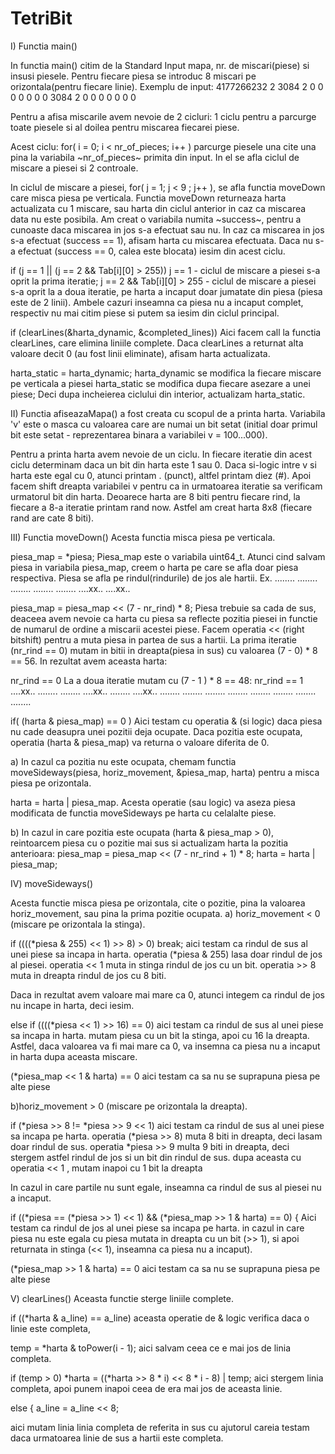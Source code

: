 # TetriBit

I) Functia main()

In functia main() citim de la Standard Input mapa, nr. de miscari(piese)
si insusi piesele. Pentru fiecare piesa se introduc 8 miscari pe 
orizontala(pentru fiecare linie). Exemplu de input:
4177266232
2
3084 2 0 0 0 0 0 0 0
3084 2 0 0 0 0 0 0 0

Pentru a afisa miscarile avem nevoie de 2 cicluri: 1 ciclu pentru a parcurge toate
piesele si al doilea pentru miscarea fiecarei piese.

Acest ciclu: for( i = 0; i < nr_of_pieces; i++ ) parcurge piesele una cite una pina
la variabila ~nr_of_pieces~ primita din input. In el se afla ciclul de miscare a
piesei si 2 controale. 

In ciclul de miscare a piesei, for( j = 1; j < 9 ; j++ ), se afla functia moveDown
care misca piesa pe verticala. Functia moveDown returneaza harta actualizata cu 1
miscare, sau harta din ciclul anterior in caz ca miscarea data nu este posibila.
Am creat o variabila numita ~success~, pentru a cunoaste daca miscarea in jos s-a
efectuat sau nu. In caz ca miscarea in jos s-a efectuat (success == 1), afisam harta
cu miscarea efectuata. Daca nu s-a efectuat (success == 0, calea este blocata)
iesim din acest ciclu.

if (j == 1 || (j == 2 && Tab[i][0] > 255))
   j == 1 - ciclul de miscare a piesei s-a oprit la prima iteratie;
   j == 2 && Tab[i][0] > 255 - ciclul de miscare a piesei s-a oprit la a doua iteratie,
   pe harta a incaput doar jumatate din piesa (piesa este de 2 linii).
   Ambele cazuri inseamna ca piesa nu a incaput complet, respectiv nu mai citim
   piese si putem sa iesim din ciclul principal.

if (clearLines(&harta_dynamic, &completed_lines))
   Aici facem call la functia clearLines, care elimina liniile complete. Daca clearLines
   a returnat alta valoare decit 0 (au fost linii eliminate), afisam harta actualizata.

harta_static = harta_dynamic;
      harta_dynamic se modifica la fiecare miscare pe verticala a piesei
      harta_static se modifica dupa fiecare asezare a unei piese;
Deci dupa incheierea ciclului din interior, actualizam harta_static.

II) Functia afiseazaMapa() a fost creata cu scopul de a printa harta.
Variabila 'v' este o masca cu valoarea care are numai un bit setat 
(initial doar primul bit este setat - reprezentarea binara a variabilei v = 100...000).

Pentru a printa harta avem nevoie de un ciclu.
In fiecare iteratie din acest ciclu determinam daca un bit din harta este 1 sau 0.
Daca si-logic intre v si harta este egal cu 0, atunci printam . (punct), altfel printam diez (#).
Apoi facem shift dreapta variabilei v pentru ca in urmatoarea iteratie sa verificam urmatorul bit din harta.
Deoarece harta are 8 biti pentru fiecare rind, la fiecare a 8-a iteratie printam rand now.
Astfel am creat harta 8x8 (fiecare rand are cate 8 biti).

III) Functia moveDown()
Acesta functia misca piesa pe verticala.

piesa_map = \*piesa; 
Piesa_map este o variabila uint64_t. Atunci cind salvam piesa in variabila piesa_map,
creem o harta pe care se afla doar piesa respectiva. Piesa se afla pe rindul(rindurile)
de jos ale hartii.
Ex.
........
........
........
........
........
....xx..
....xx..

piesa_map = piesa_map << (7 - nr_rind) * 8;
Piesa trebuie sa cada de sus, deaceea avem nevoie ca harta cu piesa sa reflecte pozitia
piesei in functie de numarul de ordine a miscarii acestei piese. Facem operatia << (right
bitshift) pentru a muta piesa in partea de sus a hartii. La prima iteratie (nr_rind == 0)
mutam in bitii in dreapta(piesa in sus) cu valoarea (7 - 0) * 8 == 56.
In rezultat avem aceasta harta:
 
nr_rind == 0    La a doua iteratie mutam cu (7 - 1 ) * 8 == 48:  nr_rind == 1
  ....xx..                                                        ........
  ........                                                        ....xx..
  ........                                                        ....xx..
  ........                                                        ........
  ........                                                        ........
  ........                                                        ........
  ........                                                        ........

if( (harta & piesa_map) == 0 ) 
Aici testam cu operatia & (si logic) daca piesa nu cade deasupra unei pozitii deja ocupate.
Daca pozitia este ocupata, operatia (harta & piesa_map) va returna o valoare diferita de 0.
 
a) In cazul ca pozitia nu este ocupata, chemam functia
moveSideways(piesa, horiz_movement, &piesa_map, harta) pentru a misca piesa pe orizontala.

harta = harta | piesa_map.
Acesta operatie (sau logic) va aseza piesa modificata de functia moveSideways pe harta cu
celalalte piese.

b) In cazul in care pozitia este ocupata (harta & piesa_map > 0), reintoarcem piesa
cu o pozitie mai sus si actualizam harta la pozitia anterioara:
piesa_map = piesa_map << (7 - nr_rind + 1) * 8;
harta = harta | piesa_map;


IV) moveSideways()

Acesta functie misca piesa pe orizontala, cite o pozitie, pina la valoarea horiz_movement,
sau pina la prima pozitie ocupata.
a) horiz_movement < 0 (miscare pe orizontala la stinga).

if ((((*piesa & 255) << 1) >> 8) > 0)
                break;
aici testam ca rindul de sus al unei piese sa incapa in harta.
operatia (*piesa & 255) lasa doar rindul de jos al piesei.
operatia << 1 muta in stinga rindul de jos cu un bit.
operatia >> 8 muta in dreapta rindul de jos cu 8 biti.

Daca in rezultat avem valoare mai mare ca 0, atunci integem ca rindul de jos nu incape 
in harta, deci iesim.

else if ((((*piesa << 1) >> 16) == 0)
aici testam ca rindul de sus al unei piese sa incapa in harta.
mutam piesa cu un bit la stinga, apoi cu 16 la dreapta. Astfel, daca valoarea va fi mai
mare ca 0, va insemna ca piesa nu a incaput in harta dupa aceasta miscare.

(*piesa_map << 1 & harta) == 0    aici testam ca sa nu se suprapuna piesa pe alte piese


b)horiz_movement > 0 (miscare pe orizontala la dreapta).

if (*piesa >> 8 != *piesa >> 9 << 1)
aici testam ca rindul de sus al unei piese sa incapa pe harta.
operatia (*piesa >> 8) muta 8 biti in dreapta, deci lasam doar rindul de sus.
operatia *piesa >> 9 multa 9 biti in dreapta, deci stergem astfel rindul de jos si un
bit din rindul de sus. dupa aceasta cu operatia << 1 , mutam inapoi cu 1 bit la dreapta

In cazul in care partile nu sunt egale, inseamna ca rindul de sus al piesei nu a incaput.

if ((*piesa == (*piesa >> 1) << 1) && (*piesa_map >> 1 & harta) == 0) {
Aici testam ca rindul de jos al unei piese sa incapa pe harta.
in cazul in care piesa nu este egala cu piesa mutata in dreapta cu un bit (>> 1), si
apoi returnata in stinga (<< 1), inseamna ca piesa nu a incaput).

(*piesa_map >> 1 & harta) == 0    aici testam ca sa nu se suprapuna piesa pe alte piese


V) clearLines()
Aceasta functie sterge liniile complete.

if ((*harta & a_line) == a_line) 
aceasta operatie de & logic verifica daca o linie este completa, 

 temp = *harta & toPower(i - 1);
aici salvam ceea ce e mai jos de linia completa.

if (temp > 0)
           *harta = ((*harta >> 8 * i) << 8 * i - 8) | temp;
aici stergem linia completa, apoi punem inapoi ceea de era mai jos de aceasta linie.

 else {
            a_line = a_line << 8;

aici mutam linia linia completa de referita in sus cu ajutorul careia testam daca
 urmatoarea linie de sus a hartii este completa.



